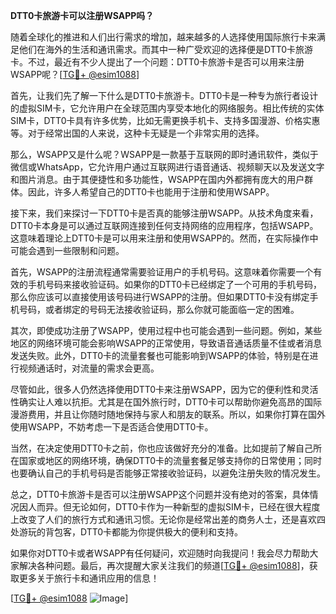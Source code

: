 **DTT0卡旅游卡可以注册WSAPP吗？**

随着全球化的推进和人们出行需求的增加，越来越多的人选择使用国际旅行卡来满足他们在海外的生活和通讯需求。而其中一种广受欢迎的选择便是DTT0卡旅游卡。不过，最近有不少人提出了一个问题：DTT0卡旅游卡是否可以用来注册WSAPP呢？[[TG💪+ @esim1088](https://t.me/s/esim1088)]

首先，让我们先了解一下什么是DTT0卡旅游卡。DTT0卡是一种专为旅行者设计的虚拟SIM卡，它允许用户在全球范围内享受本地化的网络服务。相比传统的实体SIM卡，DTT0卡具有许多优势，比如无需更换手机卡、支持多国漫游、价格实惠等。对于经常出国的人来说，这种卡无疑是一个非常实用的选择。

那么，WSAPP又是什么呢？WSAPP是一款基于互联网的即时通讯软件，类似于微信或WhatsApp，它允许用户通过互联网进行语音通话、视频聊天以及发送文字和图片消息。由于其便捷性和多功能性，WSAPP在国内外都拥有庞大的用户群体。因此，许多人希望自己的DTT0卡也能用于注册和使用WSAPP。

接下来，我们来探讨一下DTT0卡是否真的能够注册WSAPP。从技术角度来看，DTT0卡本身是可以通过互联网连接到任何支持网络的应用程序，包括WSAPP。这意味着理论上DTT0卡是可以用来注册和使用WSAPP的。然而，在实际操作中可能会遇到一些限制和问题。

首先，WSAPP的注册流程通常需要验证用户的手机号码。这意味着你需要一个有效的手机号码来接收验证码。如果你的DTT0卡已经绑定了一个可用的手机号码，那么你应该可以直接使用该号码进行WSAPP的注册。但如果DTT0卡没有绑定手机号码，或者绑定的号码无法接收验证码，那么你就可能面临一定的困难。

其次，即使成功注册了WSAPP，使用过程中也可能会遇到一些问题。例如，某些地区的网络环境可能会影响WSAPP的正常使用，导致语音通话质量不佳或者消息发送失败。此外，DTT0卡的流量套餐也可能影响到WSAPP的体验，特别是在进行视频通话时，对流量的需求会更高。

尽管如此，很多人仍然选择使用DTT0卡来注册WSAPP，因为它的便利性和灵活性确实让人难以抗拒。尤其是在国外旅行时，DTT0卡可以帮助你避免高昂的国际漫游费用，并且让你随时随地保持与家人和朋友的联系。所以，如果你打算在国外使用WSAPP，不妨考虑一下是否适合使用DTT0卡。

当然，在决定使用DTT0卡之前，你也应该做好充分的准备。比如提前了解自己所在国家或地区的网络环境，确保DTT0卡的流量套餐足够支持你的日常使用；同时也要确认自己的手机号码是否能够正常接收验证码，以避免注册失败的情况发生。

总之，DTT0卡旅游卡是否可以注册WSAPP这个问题并没有绝对的答案，具体情况因人而异。但无论如何，DTT0卡作为一种新型的虚拟SIM卡，已经在很大程度上改变了人们的旅行方式和通讯习惯。无论你是经常出差的商务人士，还是喜欢四处游玩的背包客，DTT0卡都能为你提供极大的便利和支持。

如果你对DTT0卡或者WSAPP有任何疑问，欢迎随时向我提问！我会尽力帮助大家解决各种问题。最后，再次提醒大家关注我们的频道[[TG💪+ @esim1088](https://t.me/s/esim1088)]，获取更多关于旅行卡和通讯应用的信息！

[[TG💪+ @esim1088](https://t.me/s/esim1088) ![Image](https://i.postimg.cc/4NQfJmqS/Snipaste-2025-05-13-00-14-12.png)]
